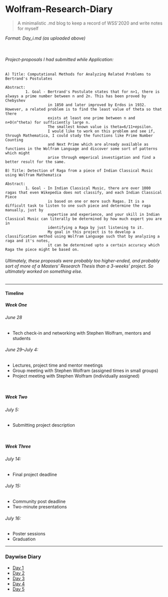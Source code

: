# Wolfram-Research-Diary

> A minimalistic .md blog to keep a record of WSS'2020 and write notes for myself

*Format: Day_i.md (as uploaded above)*

&nbsp;
&nbsp;
###### Project-proposals I had submitted while Application:
```
A) Title: Computational Methods for Analyzing Related Problems to Bertrand's Postulates

Abstract: 
         1. Goal - Bertrand's Postulate states that for n>1, there is always a prime number between n and 2n. This has been proved by Chebyshev
                   in 1850 and later improved by Erdos in 1932. However, a related problem is to find the least value of theta so that there 
                   exists at least one prime between n and n+O(n^theta) for sufficiently large n.
                   The smallest known value is theta=6/11+epsilon.
                   I would like to work on this problem and see if, through Mathematica, I could study the functions like Prime Number Counting
                   and Next Prime which are already available as functions in the Wolfram Language and discover some sort of patterns which might
                   arise through emperical investigation and find a better result for the same.

B) Title: Detection of Raga from a piece of Indian Classical Music using Wolfram Mathematica

Abstract: 
         1. Goal - In Indian Classical Music, there are over 1000 ragas that even Wikepedia does not classify, and each Indian Classical Piece
                   is based on one or more such Ragas. It is a difficult task to listen to one such piece and determine the raga manually, just by
                   expertise and experience, and your skill in Indian Classical Music can literally be determined by how much expert you are in
                   identifying a Raga by just listening to it.
                   My goal in this project is to develop a classification method using Wolfram Language such that by analyzing a raga and it's notes,
                   it can be determined upto a certain accuracy which Raga the piece might be based on.

```
 
 ###### *Ultimately, these proposals were probably too higher-ended, and probably sort of more of a Masters' Research Thesis than a 3-weeks' project. So ultimately worked on something else.*
-----------------------------------------------------------------------------------------------------


#### Timeline
##### Week One
###### June 28
- Tech check-in and networking with Stephen Wolfram, mentors and students
###### June 29–July 4:
- Lectures, project time and mentor meetings
- Group meeting with Stephen Wolfram (assigned times in small groups)
- Project meeting with Stephen Wolfram (individually assigned)


&nbsp;
##### Week Two
###### July 5:
- Submitting project description


&nbsp;
##### Week Three
###### July 14:
- Final project deadline
###### July 15:
- Community post deadline
- Two-minute presentations
###### July 16:
- Poster sessions
- Graduation

-----------------------------------------------------------------------------------------------------
### Daywise Diary
- [Day 1](Day1.txt)
- [Day 2](Day2.txt)
- [Day 3](Day3.txt)
- [Day 4](Day4.txt)
- [Day 5](Day5.txt)
